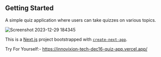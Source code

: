 ## Getting Started

A simple quiz application where users can take quizzes on
various topics.

![Screenshot 2023-12-29 184345](https://github.com/rishabhmaindola/InnovixionTech-Dec16-QUIZ_APP/assets/143874827/1378caf9-b4ec-4cc2-bd88-c4f5f8d44d30)



This is a [Next.js](https://nextjs.org/) project bootstrapped with [`create-next-app`](https://github.com/vercel/next.js/tree/canary/packages/create-next-app).

Try For Yourself:-
https://innovixion-tech-dec16-quiz-app.vercel.app/
